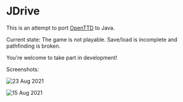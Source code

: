 # JDrive

This is an attempt to port [OpenTTD](https://www.openttd.org/) to Java.

Current state: The game is not playable. Save/load is incomplete and pathfinding is broken.

You're welcome to take part in development!

Screenshots:

![23 Aug 2021](https://user-images.githubusercontent.com/11458393/130508122-ea062c84-1a82-4f90-ab91-c5e9f677639f.png)


![15 Aug 2021](https://user-images.githubusercontent.com/11458393/129686284-d844865f-4f69-4e1d-9596-0c3c8c88398b.png)


